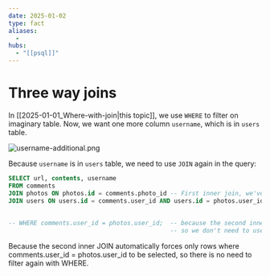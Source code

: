 ```yaml
---
date: 2025-01-02
type: fact
aliases:
  -
hubs:
  - "[[psql]]"
---
```


# Three way joins

In [[2025-01-01_Where-with-join|this topic]], we use `WHERE` to filter on imaginary table. Now, we want one more column `username`, which is in `users` table.

![username-additional.png](../assets/imgs/username-additional.png)

Because `username` is in `users` table, we need to use `JOIN` again in the query:

```sql
SELECT url, contents, username
FROM comments
JOIN photos ON photos.id = comments.photo_id -- First inner join, we've done in the last topic
JOIN users ON users.id = comments.user_id AND users.id = photos.user_id; -- Second inner join, new join to get username
                                                                        -- It need to match user id with both photos and comments so it should be more complex
                                                                        
-- WHERE comments.user_id = photos.user_id;  -- because the second inner joins need to match user id in both tables, so only comments.user_id = photos.user_id can be used
                                             -- so we don't need to use WHERE clause here

```

Because the second inner JOIN automatically forces only rows where comments.user_id = photos.user_id to be selected, so there is no need to filter again with WHERE.
